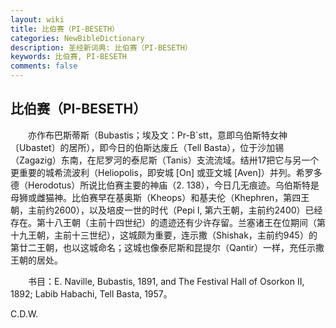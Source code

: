 ```yaml
---
layout: wiki
title: 比伯赛（PI-BESETH）
categories: NewBibleDictionary
description: 圣经新词典: 比伯赛（PI-BESETH）
keywords: 比伯赛, PI-BESETH
comments: false
---
```


## 比伯赛（PI-BESETH）

　　亦作布巴斯蒂斯（Bubastis；埃及文：Pr-B`stt，意即乌伯斯特女神〔Ubastet〕的居所），即今日的伯斯达废丘（Tell Basta），位于沙加锡（Zagazig）东南，在尼罗河的泰尼斯（Tanis）支流流域。结卅17把它与另一个更重要的城希流波利（Heliopolis，即安城 [On] 或亚文城 [Aven]）并列。希罗多德（Herodotus）所说比伯赛主要的神庙（2. 138），今日几无痕迹。乌伯斯特是母狮或雌猫神。比伯赛早在基奥斯（Kheops）和基夫伦（Khephren，第四王朝，主前约2600），以及培皮一世的时代（Pepi I, 第六王朝，主前约2400）已经存在。第十八王朝（主前十四世纪）的遗迹还有少许存留。兰塞诸王在位期间（第十九王朝，主前十三世纪），这城颇为重要，连示撒（Shishak，主前约945）的第廿二王朝，也以这城命名；这城也像泰尼斯和昆提尔（Qantir）一样，充任示撒王朝的居处。

　　书目：E. Naville, Bubastis, 1891, and The Festival Hall of Osorkon II, 1892; Labib Habachi, Tell Basta, 1957。

C.D.W.








